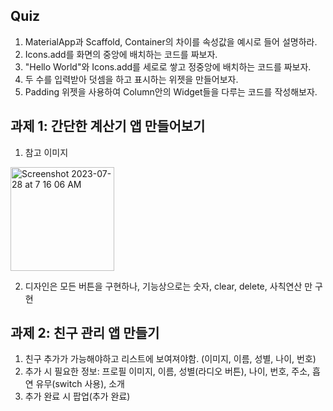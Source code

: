 ## Quiz

1. MaterialApp과 Scaffold, Container의 차이를 속성값을 예시로 들어 설명하라.
2. Icons.add를 화면의 중앙에 배치하는 코드를 짜보자.
3. "Hello World"와 Icons.add를 세로로 쌓고 정중앙에 배치하는 코드를 짜보자.
4. 두 수를 입력받아 덧셈을 하고 표시하는 위젯을 만들어보자.
5. Padding 위젯을 사용하여 Column안의 Widget들을 다루는 코드를 작성해보자.

## 과제 1: 간단한 계산기 앱 만들어보기

1. 참고 이미지

<img width="166" alt="Screenshot 2023-07-28 at 7 16 06 AM" src="https://github.com/Flutter-Study-Collection/do-it-flutter/assets/19689773/6a4f1aa1-b87d-4938-8e11-9f7c824a74f1">

2. 디자인은 모든 버튼을 구현하나, 기능상으로는 숫자, clear, delete, 사칙연산 만 구현

## 과제 2: 친구 관리 앱 만들기

1. 친구 추가가 가능해야하고 리스트에 보여져야함. (이미지, 이름, 성별, 나이, 번호)
2. 추가 시 필요한 정보: 프로필 이미지, 이름, 성별(라디오 버튼), 나이, 번호, 주소, 흡연 유무(switch 사용), 소개
3. 추가 완료 시 팝업(추가 완료)
